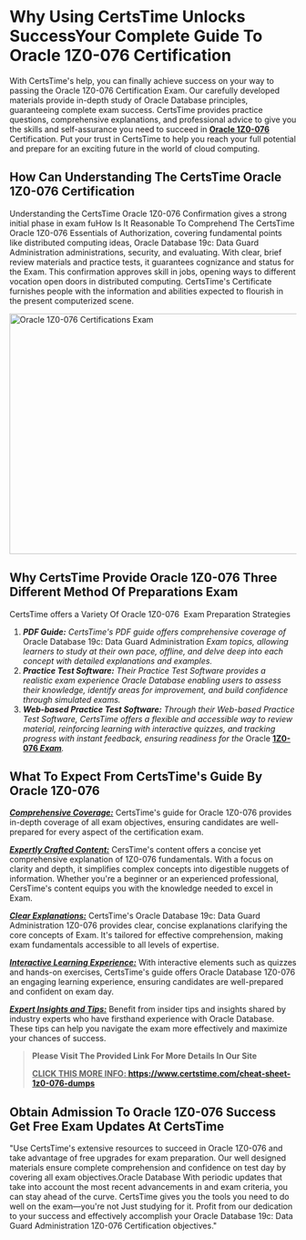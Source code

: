 <h1><meta name="generator" content="quillbot-pphr" /><strong>Why Using CertsTime Unlocks SuccessYour Complete Guide To Oracle 1Z0-076 Certification</strong></h1>

<p><meta name="generator" content="quillbot-pphr" />With CertsTime's help, you can finally achieve success on your way to passing the Oracle 1Z0-076 Certification Exam. Our carefully developed materials provide in-depth study of Oracle Database principles, guaranteeing complete exam success. CertsTime provides practice questions, comprehensive explanations, and professional advice to give you the skills and self-assurance you need to succeed in <strong><a href="https://www.certstime.com/cheat-sheet-oracle-dumps">Oracle 1Z0-076</a></strong>  Certification. Put your trust in CertsTime to help you reach your full potential and prepare for an exciting future in the world of cloud computing.</p>

<h2><strong>How Can Understanding The CertsTime Oracle 1Z0-076 Certification</strong></h2>

<p>Understanding the CertsTime Oracle 1Z0-076 Confirmation gives a strong initial phase in exam fuHow Is It Reasonable To Comprehend The CertsTime Oracle 1Z0-076 Essentials of Authorization, covering fundamental points like distributed computing ideas, Oracle Database 19c: Data Guard Administration administrations, security, and evaluating. With clear, brief review materials and practice tests, it guarantees cognizance and status for the Exam. This confirmation approves skill in jobs, opening ways to different vocation open doors in distributed computing. CertsTime's Certificate furnishes people with the information and abilities expected to flourish in the present computerized scene.</p>

<p><a href="https://i.imgur.com/6HV165W.jpeg"><img alt="Oracle 1Z0-076 Certifications Exam" src="https://i.imgur.com/6HV165W.jpeg" style="width: 750px; height: 422px;" /></a></p>

<h2><strong>Why CertsTime Provide Oracle 1Z0-076 Three Different Method Of Preparations Exam</strong></h2>

<p>CertsTime offers a Variety Of Oracle 1Z0-076  Exam Preparation Strategies</p>

<ol>
	<li><em><strong>PDF Guide:</strong> CertsTime's PDF guide offers comprehensive coverage of </em>Oracle Database 19c: Data Guard Administration<em> Exam topics, allowing learners to study at their own pace, offline, and delve deep into each concept with detailed explanations and examples.</em></li>
	<li><em><strong>Practice Test Software:</strong> Their Practice Test Software provides a realistic exam experience Oracle Database enabling users to assess their knowledge, identify areas for improvement, and build confidence through simulated exams.</em></li>
	<li><em><strong>Web-based Practice Test Software:</strong> Through their Web-based Practice Test Software, CertsTime offers a flexible and accessible way to review material, reinforcing learning with interactive quizzes, and tracking progress with instant feedback, ensuring readiness for the </em>Oracle <strong><a href="https://www.certstime.com/questions/oracle/1z0-076-exam">1Z0-076</a></strong><em><strong><a href="https://www.certstime.com/questions/oracle/1z0-076-exam"> Exam</a></strong>.</em></li>
</ol>

<h2><strong>What To Expect From CertsTime's Guide By Oracle 1Z0-076</strong></h2>

<p><u><em><strong>Comprehensive Coverage:</strong></em></u> CertsTime's guide for Oracle 1Z0-076 provides in-depth coverage of all exam objectives, ensuring candidates are well-prepared for every aspect of the certification exam. </p>

<p><u><em><strong>Expertly Crafted Content:</strong></em></u> CersTime's content offers a concise yet comprehensive explanation of 1Z0-076 fundamentals. With a focus on clarity and depth, it simplifies complex concepts into digestible nuggets of information. Whether you're a beginner or an experienced professional, CersTime's content equips you with the knowledge needed to excel in Exam. </p>

<p><em><u><strong>Clear Explanations:</strong></u></em> CertsTime's Oracle Database 19c: Data Guard Administration 1Z0-076 provides clear, concise explanations clarifying the core concepts of Exam. It's tailored for effective comprehension, making exam fundamentals accessible to all levels of expertise.</p>

<p><u><em><strong>Interactive Learning Experience:</strong></em></u> With interactive elements such as quizzes and hands-on exercises, CertsTime's guide offers Oracle Database 1Z0-076 an engaging learning experience, ensuring candidates are well-prepared and confident on exam day.</p>

<p><u><em><strong>Expert Insights and Tips:</strong></em></u> Benefit from insider tips and insights shared by industry experts who have firsthand experience with Oracle Database. These tips can help you navigate the exam more effectively and maximize your chances of success.</p>

<blockquote>
<p><meta name="generator" content="quillbot-pphr" /><strong>Please Visit The Provided Link For More Details In Our Site</strong></p>

<p><b><u>CLICK THIS MORE INFO: </u><a href="https://www.certstime.com/cheat-sheet-1z0-076-dumps">https://www.certstime.com/cheat-sheet-1z0-076-dumps</a></b></p>
</blockquote>

<h2><meta name="generator" content="quillbot-pphr" /><meta name="generator" content="quillbot-pphr" /><strong>Obtain Admission To Oracle 1Z0-076 Success Get Free Exam Updates At CertsTime</strong></h2>

<p><meta name="generator" content="quillbot-pphr" />"Use CertsTime's extensive resources to succeed in Oracle 1Z0-076 and take advantage of free upgrades for exam preparation. Our well designed materials ensure complete comprehension and confidence on test day by covering all exam objectives.Oracle Database With periodic updates that take into account the most recent advancements in and exam criteria, you can stay ahead of the curve. CertsTime gives you the tools you need to do well on the exam—you're not <meta name="generator" content="quillbot-pphr" />Just studying for it. Profit from our dedication to your success and effectively accomplish your Oracle Database 19c: Data Guard Administration 1Z0-076 Certification objectives."</p>
